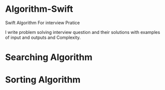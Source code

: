 # Algorithm-Swift

Swift Algorithm For interview Pratice

I write problem solving interview question and their solutions with examples of input and outputs  and Complexity.


# Searching Algorithm  

# Sorting Algorithm
